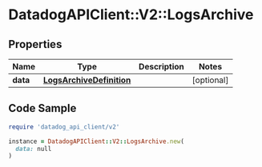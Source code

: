 # DatadogAPIClient::V2::LogsArchive

## Properties

| Name | Type | Description | Notes |
| ---- | ---- | ----------- | ----- |
| **data** | [**LogsArchiveDefinition**](LogsArchiveDefinition.md) |  | [optional] |

## Code Sample

```ruby
require 'datadog_api_client/v2'

instance = DatadogAPIClient::V2::LogsArchive.new(
  data: null
)
```

